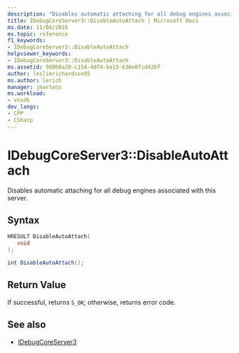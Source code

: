 ```yaml
---
description: "Disables automatic attaching for all debug engines associated with this server."
title: IDebugCoreServer3::DisableAutoAttach | Microsoft Docs
ms.date: 11/04/2016
ms.topic: reference
f1_keywords:
- IDebugCoreServer3::DisableAutoAttach
helpviewer_keywords:
- IDebugCoreServer3::DisableAutoAttach
ms.assetid: 9d860a20-c154-4df4-ba15-636e0fcd42bf
author: leslierichardson95
ms.author: lerich
manager: jmartens
ms.workload:
- vssdk
dev_langs:
- CPP
- CSharp
---
```

# IDebugCoreServer3::DisableAutoAttach
Disables automatic attaching for all debug engines associated with this server.

## Syntax

```cpp
HRESULT DisableAutoAttach(
   void
);
```

```csharp
int DisableAutoAttach();
```

## Return Value
 If successful, returns `S_OK`; otherwise, returns error code.

## See also
- [IDebugCoreServer3](../../../extensibility/debugger/reference/idebugcoreserver3.md)
